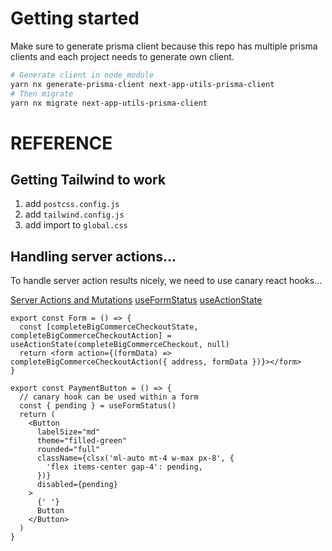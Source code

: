 # Getting started

Make sure to generate prisma client because this repo has multiple prisma clients and each project needs to generate own client.

```bash
# Generate client in node_module
yarn nx generate-prisma-client next-app-utils-prisma-client
# Then migrate
yarn nx migrate next-app-utils-prisma-client
```

# REFERENCE

## Getting Tailwind to work

1. add `postcss.config.js`
2. add `tailwind.config.js`
3. add import to `global.css`

## Handling server actions...

To handle server action results nicely, we need to use canary react hooks...

[Server Actions and Mutations](https://nextjs.org/docs/app/building-your-application/data-fetching/server-actions-and-mutations)
[useFormStatus](https://react.dev/reference/react-dom/hooks/useFormStatus)
[useActionState](https://react.dev/reference/react/useActionState)

```tsx
export const Form = () => {
  const [completeBigCommerceCheckoutState, completeBigCommerceCheckoutAction] = useActionState(completeBigCommerceCheckout, null)
  return <form action={(formData) => completeBigCommerceCheckoutAction({ address, formData })}></form>
}
```

```tsx
export const PaymentButton = () => {
  // canary hook can be used within a form
  const { pending } = useFormStatus()
  return (
    <Button
      labelSize="md"
      theme="filled-green"
      rounded="full"
      className={clsx('ml-auto mt-4 w-max px-8', {
        'flex items-center gap-4': pending,
      })}
      disabled={pending}
    >
      {' '}
      Button
    </Button>
  )
}
```
